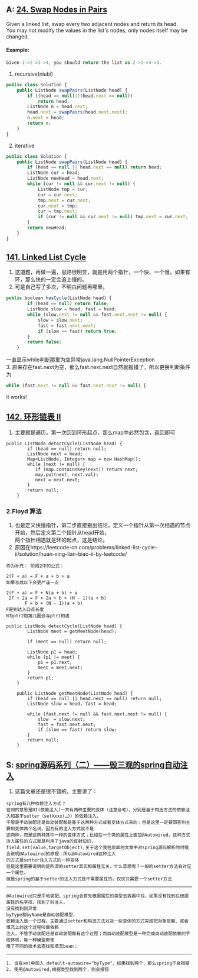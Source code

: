 ## A: [24. Swap Nodes in Pairs](https://leetcode.com/problems/swap-nodes-in-pairs/) 
Given a linked list, swap every two adjacent nodes and return its head.   
You may not modify the values in the list's nodes, only nodes itself may be changed.    
#### Example:
```javascript
Given 1->2->3->4, you should return the list as 2->1->4->3.
```
1. recursive(niubi)
```javascript
public class Solution {
    public ListNode swapPairs(ListNode head) {
        if ((head == null)||(head.next == null))
            return head;
        ListNode n = head.next;
        head.next = swapPairs(head.next.next);
        n.next = head;
        return n;
    }
}
```
2. iterative
```javascript
public class Solution {
    public ListNode swapPairs(ListNode head) {
        if (head == null || head.next == null) return head;
        ListNode cur = head;
        ListNode newHead = head.next;
        while (cur != null && cur.next != null) {
            ListNode tmp = cur;
            cur = cur.next;
            tmp.next = cur.next;
            cur.next = tmp;
            cur = tmp.next;
            if (cur != null && cur.next != null) tmp.next = cur.next;
        }
        return newHead;
    }
}
```

## [141. Linked List Cycle](https://leetcode.com/problems/linked-list-cycle/) 
1. 这道题，再做一遍，思路很明显，就是用两个指针，一个快、一个慢，如果有环，那么快的一定会追上慢的。
2. 可是自己写了多次，不明白问题再哪里。
```javascript
public boolean hasCycle(ListNode head) {
        if (head == null) return false;
        ListNode slow = head, fast = head;
        while (slow.next != null && fast.next.next != null) {
            slow = slow.next;
            fast = fast.next.next;
            if (slow == fast) return true;
        }
        return false;
    }
```
一直显示while判断那里为空异常java.lang.NullPointerException  
3. 原来存在fast.next为空，那么fast.next.next自然就报错了，所以更换判断条件为
```javascript
while (fast.next != null && fast.next.next != null) {
```
it works!

## [142. 环形链表 II](https://leetcode-cn.com/problems/linked-list-cycle-ii/) 
1. 主要就是遍历，第一次回到环形起点，那么map中必然包含，返回即可
```
public ListNode detectCycle(ListNode head) {
        if (head == null) return null;
        ListNode next = head;
        Map<ListNode, Integer> map = new HashMap();
        while (next != null) {
           if (map.containsKey(next)) return next;
           map.put(next, next.val);
           next = next.next;
        }
        return null;
    }
```
### 2.Floyd 算法
1. 也是定义快慢指针，第二步直接搬出结论，定义一个指针从第一次相遇的节点开始，然后定义第二个指针从head开始，  
两个指针相遇就是环的起点，这是结论。
2. 原因在https://leetcode-cn.com/problems/linked-list-cycle-ii/solution/huan-xing-lian-biao-ii-by-leetcode/  
```
作为补充： 阶段2中的公式：

2(F + a) = F + a + b + a
如果写成以下会更严谨一点

2(F + a) = F + N(a + b) + a
 2F + 2a = F + 2a + b + (N - 1)(a + b)
       F = b + (N - 1)(a + b)
F是到达入口点长度
N为ptr2跑第几圈会与ptr1相遇
```
```
public ListNode detectCycle(ListNode head) {
        ListNode meet = getMeetNode(head);
        
        if (meet == null) return null;
        
        ListNode p1 = head;
        while (p1 != meet) {
            p1 = p1.next;
            meet = meet.next;
        }
        return p1;
    }
    
    public ListNode getMeetNode(ListNode head) {
        if (head == null || head.next == null) return null;
        ListNode slow = head, fast = head;
        
        while (fast.next != null && fast.next.next != null) {
            slow  = slow.next;
            fast = fast.next.next;
            if (slow == fast) return slow;
        }
        return null;
    }
```

## S: [spring源码系列（二）——毁三观的spring自动注入](https://blog.csdn.net/java_lyvee/article/details/102499560) 
1. 这篇文章还是很不错的，主要讲了：
```
spring有几种依赖注入方式？  
官网的意思是DI(依赖注入)一共有两种主要的变体（注意会考），分别是基于构造方法的依赖注入和基于setter（setXxxx(…)）的依赖注入，  
不管是手动装配还是自动装配都是基于这两种方式或者变体方式来的；但是这里一定要回答到主要和变体两个名词，因为有的注入方式就不是  
这两种，而是这两种其中一种的变体方式；比如在一个类的属性上面加@Autowired，这种方式注入属性的方式就是利用了java的反射知识，  
field.set(value,targetObject);关于这个我在后面的文章中对spring源码解析的时候会说明@Autowired的原理；所以@Autowired这种注入  
的方式是setter注入方式的一种变体  
但是这里需要说明的是所谓的setter其实和属性无关，什么意思呢？一般的setter方法会对应一个属性，  
但是spring的基于setter的注入方式是不需要属性的，仅仅只需要一个setter方法
```
---
```
@Autowired只是手动装配，spring会首先根据属性的类型去容器中找，如果没有找到在根据属性的名字找，找到了则注入，  
没有找到则异常  
byType和byName是自动装配模型，  
依赖注入是一个过程，主要通过setter和构造方法以及一些变体的方式完成把对象依赖、或者填充上的这个过程叫做依赖  
注入，不管手动装配还是自动装配都有这个过程；而自动装配模型是一种完成自动装配依赖的手段体现，每一种模型都使  
用了不同的技术去查找和填充bean；
```
---
```
1. 当在xml中加入 default-autowire="byType"，如果找到两个，那么spring不会报错
2. 使用@Autowired,根据类型找到两个，则会报错
```
